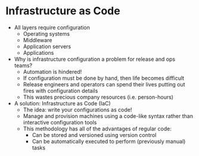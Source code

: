 # Infrastructure as Code

* All layers require configuration
  * Operating systems
  * Middleware
  * Application servers
  * Applications
* Why is infrastructure configuration a problem for release and ops teams?
  * Automation is hindered!
  * If configuration must be done by hand, then life becomes difficult
  * Release engineers and operators can spend their lives putting out fires with configuration details
  * This wastes precious company resources (i.e. person-hours)
* A solution: Infrastructure as Code (IaC)
  * The idea: write your configurations as code!
  * Manage and provision machines using a code-like syntax rather than interactive configuration tools
  * This methodology has all of the advantages of regular code:
    * Can be stored and versioned using version control
    * Can be automatically executed to perform (previously manual) tasks